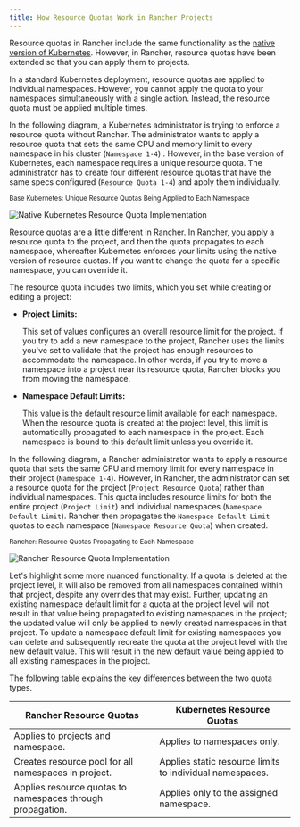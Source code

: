 ```yaml
---
title: How Resource Quotas Work in Rancher Projects
---
```


Resource quotas in Rancher include the same functionality as the [native version of Kubernetes](https://kubernetes.io/docs/concepts/policy/resource-quotas/). However, in Rancher, resource quotas have been extended so that you can apply them to projects.

In a standard Kubernetes deployment, resource quotas are applied to individual namespaces. However, you cannot apply the quota to your namespaces simultaneously with a single action. Instead, the resource quota must be applied multiple times.

In the following diagram, a Kubernetes administrator is trying to enforce a resource quota without Rancher. The administrator wants to apply a resource quota that sets the same CPU and memory limit to every namespace in his cluster (`Namespace 1-4`) . However, in the base version of Kubernetes, each namespace requires a unique resource quota. The administrator has to create four different resource quotas that have the same specs configured (`Resource Quota 1-4`) and apply them individually.

<sup>Base Kubernetes: Unique Resource Quotas Being Applied to Each Namespace</sup>

![Native Kubernetes Resource Quota Implementation](/img/kubernetes-resource-quota.svg)

Resource quotas are a little different in Rancher. In Rancher, you apply a resource quota to the project, and then the quota propagates to each namespace, whereafter Kubernetes enforces your limits using the native version of resource quotas. If you want to change the quota for a specific namespace, you can override it.

The resource quota includes two limits, which you set while creating or editing a project:
<a id="project-limits"></a>

- **Project Limits:**

    This set of values configures an overall resource limit for the project. If you try to add a new namespace to the project, Rancher uses the limits you've set to validate that the project has enough resources to accommodate the namespace.  In other words, if you try to move a namespace into a project near its resource quota, Rancher blocks you from moving the namespace.

- **Namespace Default Limits:**

    This value is the default resource limit available for each namespace. When the resource quota is created at the project level, this limit is automatically propagated to each namespace in the project. Each namespace is bound to this default limit unless you override it.

In the following diagram, a Rancher administrator wants to apply a resource quota that sets the same CPU and memory limit for every namespace in their project (`Namespace 1-4`). However, in Rancher, the administrator can set a resource quota for the project (`Project Resource Quota`) rather than individual namespaces. This quota includes resource limits for both the entire project (`Project Limit`) and individual namespaces (`Namespace Default Limit`). Rancher then propagates the `Namespace Default Limit` quotas to each namespace (`Namespace Resource Quota`) when created.

<sup>Rancher: Resource Quotas Propagating to Each Namespace</sup>

![Rancher Resource Quota Implementation](/img/rancher-resource-quota.png)

Let's highlight some more nuanced functionality. If a quota is deleted at the project level, it will also be removed from all namespaces contained within that project, despite any overrides that may exist. Further, updating an existing namespace default limit for a quota at the project level will not result in that value being propagated to existing namespaces in the project; the updated value will only be applied to newly created namespaces in that project. To update a namespace default limit for existing namespaces you can delete and subsequently recreate the quota at the project level with the new default value. This will result in the new default value being applied to all existing namespaces in the project.

The following table explains the key differences between the two quota types.

| Rancher Resource Quotas                                    | Kubernetes Resource Quotas                               |
| ---------------------------------------------------------- | -------------------------------------------------------- |
| Applies to projects and namespace.                         | Applies to namespaces only.                              |
| Creates resource pool for all namespaces in project.       | Applies static resource limits to individual namespaces. |
| Applies resource quotas to namespaces through propagation. | Applies only to the assigned namespace.
